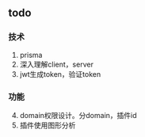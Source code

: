 ## todo

### 技术

1. prisma
2. 深入理解client，server
3. jwt生成token，验证token

### 功能

4. domain权限设计。分domain，插件id
5. 插件使用图形分析
